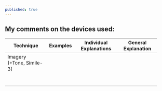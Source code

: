 ```yaml
---
published: true
---
```

## My comments on the devices used:
|**Technique**|**Examples**|**Individual Explanations**|**General Explanation**|
|---|---|---|---|
|  Imagery (+Tone, Simile-3) |   |   |   |
|   |   |   |   |
|   |   |   |   |
|   |   |   |   |
|   |   |   |   |
|   |   |   |   |
|   |   |   |   |
|   |   |   |   |
